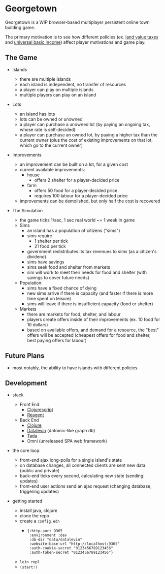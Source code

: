 # Georgetown

Georgetown is a WIP browser-based multiplayer persistent online town building game.

The primary motivation is to see how different policies (ex. [land value taxes](https://en.wikipedia.org/wiki/Land_value_tax) and [universal basic income](https://en.wikipedia.org/wiki/Universal_basic_income)) affect player motivations and game play.

## The Game

- Islands
  - there are multiple islands
  - each island is independent, no transfer of resources
  - a player can play on multiple islands
  - multiple players can play on an island

- Lots
  - an island has lots
  - lots can be owned or unowned
  - a player can purchase a unowned lot (by paying an ongoing tax, whose rate is self-decided)
  - a player can purchase an owned lot, by paying a higher tax than the current owner (plus the cost of existing improvements on that lot, which go to the current owner)

- Improvements
  - an improvement can be built on a lot, for a given cost
  - current available improvements:
    - house
      - offers 2 shelter for a player-decided price
    - farm
      - offers 50 food for a player-decided price
      - requires 100 labour for a player-decided price
  - improvements can be demolished, but only half the cost is recovered

- The Simulation
  - the game ticks 1/sec, 1 sec real world ~= 1 week in game
  - Sims
    - an island has a population of citizens ("sims")
    - sims require
       - 1 shelter per tick
       - 21 food per tick
    - government redistributes its tax revenues to sims (as a citizen's dividend)
    - sims have savings
    - sims seek food and shelter from markets
    - sim will work to meet their needs for food and shelter (with savings to cover future needs)
  - Population
    - sims have a fixed chance of dying
    - new sims arrive if there is capacity (and faster if there is more time spent on leisure)
    - sims will leave if there is insufficient capacity
    (food or shelter)
  - Markets
    - there are markets for food, shelter, and labour
    - players create offers inside of their improvements (ex. 10 food for 10 dollars)
    - based on available offers, and demand for a resource, the "best" offers will be accepted (cheapest offers for food and shelter, best paying offers for labour)

## Future Plans

- most notably, the ability to have islands with different policies

## Development

- stack
  - Front End
    - [Clojurescript](https://clojure.org)
    - [Reagent](https://clojure.org)
  - Back End
     - [Clojure](https://clojure.org)
     - [Datalevin](https://github.com/juji-io/datalevin) (datomic-like graph db)
     - [Tada](https://github.com/rafd/tada)
     - Omni (unreleased SPA web framework)

- the core loop
  - front-end ajax long-polls for a single island's state
  - on database changes, all connected clients are sent new data (public and private)
  - back-end ticks every second, calculating new state (sending updates)
  - front-end user actions send an ajax request (changing database, triggering updates)

- getting started
  - install java, clojure
  - clone the repo
  - create a `config.edn`
    - ```
      {:http-port 9365
       :environment :dev
       :db-dir "data/datalevin"
       :website-base-url "http://localhost:9365"
       :auth-cookie-secret "0123456789123456"
       :auth-token-secret "0123456789123456"}
       ```
  - `lein repl`
  - `(start!)`
